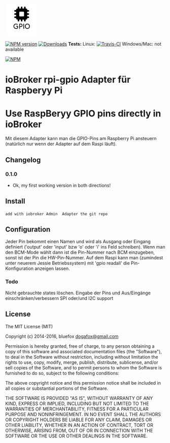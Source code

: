 ![Logo](admin/rpi-gpio.png)

[![NPM version](http://img.shields.io/npm/v/iobroker.rpi-gpio.svg)](https://www.npmjs.com/package/iobroker.rpi-gpio)
[![Downloads](https://img.shields.io/npm/dm/iobroker.rpi-gpio.svg)](https://www.npmjs.com/package/iobroker.rpi-gpio)
**Tests:** Linux: [![Travis-CI](http://img.shields.io/travis/frankjoke/iobroker.rpi-gpio/master.svg)](https://travis-ci.org/frankjoke/iobroker.rpi-gpio)
Windows/Mac: not available


[![NPM](https://nodei.co/npm/iobroker.rpi-gpio.png?downloads=true)](https://nodei.co/npm/iobroker.rpi-gpio/)

ioBroker rpi-gpio Adapter für Raspberyy Pi
==============

# Use RaspBeryy GPIO pins directly in ioBroker

Mit diesem Adapter kann man die GPIO-Pins am Raspberry Pi ansteuern (natürlich nur wenn der Adapter auf dem Raspi läuft).



## Changelog
### 0.1.0
* Ok, my first working version in both directions!

## Install

```add with iobroker Admin  Adapter the git repo```

## Configuration

Jeder Pin bekommt einen Namen und wird als Ausgang oder Eingang definiert ('output' oder 'input'  bzw 'o' oder 'i' ins Feld schreiben).
Wenn man den BCM-Mode wählt dann ist die Pin-Nummer nach BCM einzugeben, sonst ist der Pin die HW-Pin-Nummer.
Auf dem Raspi kann man (zumindest unter neuerem Jessie Betriebssystem) mit 'gpio readall' die Pin-Konfiguration anzeigen lassen.

### Todo
Nicht gebrauchte states löschen. 
Eingabe der Pins und Aus/Eingänge einschränken/verbessern 
SPI oder/und I2C support

## License

The MIT License (MIT)

Copyright (c) 2014-2016, bluefox <dogafox@gmail.com>

Permission is hereby granted, free of charge, to any person obtaining a copy
of this software and associated documentation files (the "Software"), to deal
in the Software without restriction, including without limitation the rights
to use, copy, modify, merge, publish, distribute, sublicense, and/or sell
copies of the Software, and to permit persons to whom the Software is
furnished to do so, subject to the following conditions:

The above copyright notice and this permission notice shall be included in
all copies or substantial portions of the Software.

THE SOFTWARE IS PROVIDED "AS IS", WITHOUT WARRANTY OF ANY KIND, EXPRESS OR
IMPLIED, INCLUDING BUT NOT LIMITED TO THE WARRANTIES OF MERCHANTABILITY,
FITNESS FOR A PARTICULAR PURPOSE AND NONINFRINGEMENT. IN NO EVENT SHALL THE
AUTHORS OR COPYRIGHT HOLDERS BE LIABLE FOR ANY CLAIM, DAMAGES OR OTHER
LIABILITY, WHETHER IN AN ACTION OF CONTRACT, TORT OR OTHERWISE, ARISING FROM,
OUT OF OR IN CONNECTION WITH THE SOFTWARE OR THE USE OR OTHER DEALINGS IN
THE SOFTWARE.
